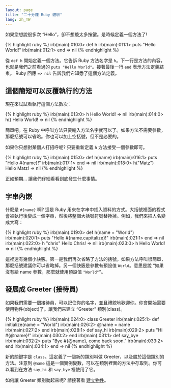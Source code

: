 ```yaml
---
layout: page
title: "二十分鐘 Ruby 體驗"
lang: zh_TW
---
```


如果您想說很多次 “Hello”，卻不想敲太多按鍵。是時候定義一個方法了!

{% highlight ruby %}
irb(main):010:0> def h
irb(main):011:1> puts "Hello World!"
irb(main):012:1> end
=> nil
{% endhighlight %}

從 `def h` 開始定義一個方法。它告訴 Ruby 方法名字是 `h`。下一行是方法的內容，也就是我們之前看過的 `puts "Hello
World"`。接著最後一行 `end` 表示方法定義結束。 Ruby 回應 `=> nil` 告訴我們它知悉了這個方法定義。

## 這個簡短可以反覆執行的方法

現在來試試看執行這個方法數次：

{% highlight ruby %}
irb(main):013:0> h
Hello World!
=> nil
irb(main):014:0> h()
Hello World!
=> nil
{% endhighlight %}

簡單吧。在 Ruby 中呼叫方法只要輸入方法名字就可以了。如果方法不需要參數，那麼括號可以省略。你也可以加上空括號，但不是必要的。

如果你只想對某個人打招呼呢? 只要重新定義 `h` 方法接受一個參數即可。

{% highlight ruby %}
irb(main):015:0> def h(name)
irb(main):016:1> puts "Hello #{name}!"
irb(main):017:1> end
=> nil
irb(main):018:0> h("Matz")
Hello Matz!
=> nil
{% endhighlight %}

正如預期... 讓我們仔細看看到底發生什麼事情。

## 字串內嵌

什麼是 `#{name}` 啊? 這是 Ruby
用來在字串中插入資料的方式。大括號裡面的程式會被執行後變成一個字串，然後將整個大括號符號替換掉。例如，我們來把人名變成大寫：

{% highlight ruby %}
irb(main):019:0> def h(name = "World")
irb(main):020:1> puts "Hello #{name.capitalize}!"
irb(main):021:1> end
=> nil
irb(main):022:0> h "chris"
Hello Chris!
=> nil
irb(main):023:0> h
Hello World!
=> nil
{% endhighlight %}

這裡還有幾個小訣竅。第一是我們再次省略了方法的括號。如果方法呼叫很簡單，那麼括號建議你可以省略掉。另一個訣竅是參數有預設值
`World`。意思是說 “如果沒有給 name 參數，那麼就使用預設值 `"World"`“。

## 發展成 Greeter (接待員)

如果我們需要一個接待員，可以記住你的名字，並且禮貌地歡迎你。你會開始需要使用物件(object)了。讓我們來建立 “Greeter”
類別(class)。

{% highlight ruby %}
irb(main):024:0> class Greeter
irb(main):025:1>   def initialize(name = "World")
irb(main):026:2>     @name = name
irb(main):027:2>   end
irb(main):028:1>   def say_hi
irb(main):029:2>     puts "Hi #{@name}!"
irb(main):030:2>   end
irb(main):031:1>   def say_bye
irb(main):032:2>     puts "Bye #{@name}, come back soon."
irb(main):033:2>   end
irb(main):034:1> end
=> nil
{% endhighlight %}

新的關鍵字是 `class`。這定義了一個新的類別叫做 Greeter，以及屬於這個類別的方法。注意到 `@name`
這是一個實例變數，可以在類別裡面的方法中存取到。你可以看到在方法 `say_hi` 和 `say_bye` 裡使用了它。

如何讓 Greeter 類別動起來呢? 請接著看 [建立物件](../3/)。

